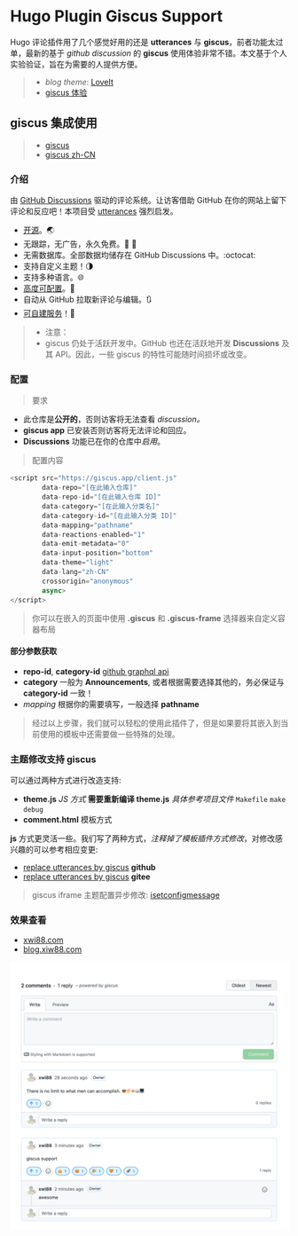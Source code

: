 # Hugo Plugin Giscus Support


Hugo 评论插件用了几个感觉好用的还是 **utterances** 与 **giscus**，前者功能太过单，最新的基于 *github discussion* 的 **giscus** 使用体验非常不错。本文基于个人实验验证，旨在为需要的人提供方便。

<!--more-->

>- *blog theme*: [LoveIt](https://github.com/xwi88/LoveIt.git)
>- [giscus 体验](https://blog.xwi88.com)

## giscus 集成使用

>- [giscus](https://giscus.app)
>- [giscus zh-CN](https://giscus.app/zh-CN)

### 介绍

由 [GitHub Discussions](https://docs.github.com/en/discussions) 驱动的评论系统。让访客借助 GitHub 在你的网站上留下评论和反应吧！本项目受 [utterances](https://github.com/utterance/utterances) 强烈启发。

- [开源](https://github.com/giscus/giscus)。🌏
- 无跟踪，无广告，永久免费。📡 🚫
- 无需数据库。全部数据均储存在 GitHub Discussions 中。:octocat:
- 支持自定义主题！🌗
- 支持多种语言。🌐
- [高度可配置](https://github.com/giscus/giscus/blob/main/ADVANCED-USAGE.md)。🔧
- 自动从 GitHub 拉取新评论与编辑。🔃
- [可自建服务](https://github.com/giscus/giscus/blob/main/SELF-HOSTING.md)！🤳

>- 注意：
>- giscus 仍处于活跃开发中。GitHub 也还在活跃地开发 **Discussions** 及其 API。因此，一些 giscus 的特性可能随时间损坏或改变。

### 配置

>要求

- 此仓库是**公开的**，否则访客将无法查看 *discussion。*
- **giscus app** 已安装否则访客将无法评论和回应。
- **Discussions** 功能已在你的仓库中*启用*。

>配置内容

```js
<script src="https://giscus.app/client.js"
        data-repo="[在此输入仓库]"
        data-repo-id="[在此输入仓库 ID]"
        data-category="[在此输入分类名]"
        data-category-id="[在此输入分类 ID]"
        data-mapping="pathname"
        data-reactions-enabled="1"
        data-emit-metadata="0"
        data-input-position="bottom"
        data-theme="light"
        data-lang="zh-CN"
        crossorigin="anonymous"
        async>
</script>
```

>你可以在嵌入的页面中使用 **.giscus** 和 **.giscus-frame** 选择器来自定义容器布局

#### 部分参数获取

- **repo-id**, **category-id** [github graphql api](https://docs.github.com/en/graphql/overview/explorer)
- **category** 一般为 **Announcements**, 或者根据需要选择其他的，务必保证与 **category-id** 一致！
- *mapping* 根据你的需要填写，一般选择 **pathname**

>经过以上步骤，我们就可以轻松的使用此插件了，但是如果要将其嵌入到当前使用的模板中还需要做一些特殊的处理。

### 主题修改支持 **giscus**

可以通过两种方式进行改造支持:

- **theme.js** *JS 方式* **需要重新编译 theme.js** *具体参考项目文件* `Makefile` `make debug`
- **comment.html** 模板方式

**js** 方式更灵活一些。我们写了两种方式，*注释掉了模板插件方式修改*，对修改感兴趣的可以参考相应变更:

- [replace utterances by giscus](https://github.com/xwi88/xwi88.github.io.source/commit/5fa8d4181406cfbfc440df979145ff18c29ca40c) **github**
- [replace utterances by giscus](https://gitee.com/xwi88/xwi88/commit/5fa8d4181406cfbfc440df979145ff18c29ca40c) **gitee**

>giscus iframe 主题配置异步修改: [isetconfigmessage](https://github.com/giscus/giscus/blob/main/ADVANCED-USAGE.md#isetconfigmessage)

### 效果查看

- [xwi88.com](https://xwi88.com/)
- [blog.xiw88.com](https://blog.xwi88.com/)

![hugo_giscus_demo](/images/screen_img/hugo_giscus_demo.png "hugo giscus demo")

